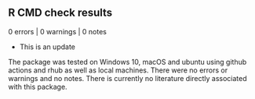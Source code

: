 ## R CMD check results

0 errors | 0 warnings | 0 notes

* This is an update

The package was tested on Windows 10, macOS and ubuntu using github actions and rhub as well as local machines.
There were no errors or warnings and no notes. There is currently no literature directly associated with this package.
